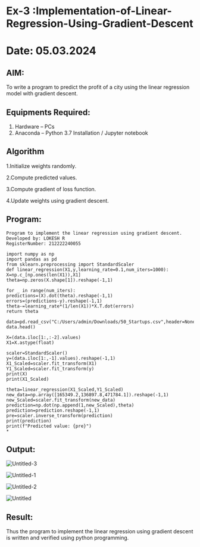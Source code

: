 # Ex-3 :Implementation-of-Linear-Regression-Using-Gradient-Descent
# Date: 05.03.2024
## AIM:
To write a program to predict the profit of a city using the linear regression model with gradient descent.

## Equipments Required:
1. Hardware – PCs
2. Anaconda – Python 3.7 Installation / Jupyter notebook

## Algorithm
1.Initialize weights randomly.

2.Compute predicted values.

3.Compute gradient of loss function.

4.Update weights using gradient descent.
## Program:
```
Program to implement the linear regression using gradient descent.
Developed by: LOKESH R
RegisterNumber: 212222240055
```

```
import numpy as np
import pandas as pd
from sklearn.preprocessing import StandardScaler
def linear_regression(X1,y,learning_rate=0.1,num_iters=1000):
X=np.c_[np.ones(len(X1)),X1]
theta=np.zeros(X.shape[1]).reshape(-1,1)
    
for _ in range(num_iters):
predictions=(X).dot(theta).reshape(-1,1)
errors=(predictions-y).reshape(-1,1)
theta-=learning_rate*(1/len(X1))*X.T.dot(errors)
return theta

data=pd.read_csv("C:/Users/admin/Downloads/50_Startups.csv",header=None)
data.head()

X=(data.iloc[1:,:-2].values)
X1=X.astype(float)

scaler=StandardScaler()
y=(data.iloc[1:,-1].values).reshape(-1,1)
X1_Scaled=scaler.fit_transform(X1)
Y1_Scaled=scaler.fit_transform(y)
print(X)
print(X1_Scaled)

theta=linear_regression(X1_Scaled,Y1_Scaled)
new_data=np.array([165349.2,136897.8,471784.1]).reshape(-1,1)
new_Scaled=scaler.fit_transform(new_data)
prediction=np.dot(np.append(1,new_Scaled),theta)
prediction=prediction.reshape(-1,1)
pre=scaler.inverse_transform(prediction)
print(prediction)
print(f"Predicted value: {pre}")
*
```
## Output:
![Untitled-3](https://github.com/LokeshRajamani/Implementation-of-Linear-Regression-Using-Gradient-Descent/assets/120544804/d2484f09-254f-4e84-97a9-10ece4815db1)


![Untitled-1](https://github.com/LokeshRajamani/Implementation-of-Linear-Regression-Using-Gradient-Descent/assets/120544804/a0f56c44-6263-43ea-a732-d8b279b1e95e)


![Untitled-2](https://github.com/LokeshRajamani/Implementation-of-Linear-Regression-Using-Gradient-Descent/assets/120544804/ab1eaa09-5ae6-45e0-a7e5-f92c3d5b64bf)


![Untitled](https://github.com/LokeshRajamani/Implementation-of-Linear-Regression-Using-Gradient-Descent/assets/120544804/d999433a-e63b-4ea4-9293-2a25bb577687)

## Result:
Thus the program to implement the linear regression using gradient descent is written and verified using python programming.
